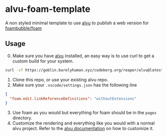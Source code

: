 # alvu-foam-template

A non styled minimal template to use [alvu](https://github.com/barelyhuman/alvu) to publish
a web version for [foambubble/foam](https://github.com/foambubble/foam)

## Usage

0. Make sure you have [alvu](https://github.com/barelyhuman/alvu) installed, an easy way is to use curl to get a custom build for your system.

```sh
curl -sf https://goblin.barelyhuman.xyz/codeberg.org/reaper/alvu@latest |sh
```

1. Clone this repo, or use your existing alvu repo.
2. Make sure your `.vscode/settings.json` has the following line

```json
{
  "foam.edit.linkReferenceDefinitions": "withoutExtensions"
}
```

3. Use foam as you would but everything for foam should be in the `pages` directory.
4. Customize the rendering and everything like you would with a normal alvu project. Refer to the [alvu documentation](https://reaper.codeberg.page/alvu/) on how to customize it.
